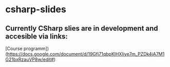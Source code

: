 csharp-slides
=============
## Currently CSharp slies are in development and accesible via links:

[Course programm])(https://docs.google.com/document/d/19Gfj71qbpKlHXIiye7m_PZDk4jA7M1G21bxRzauVP8w/edit#)
